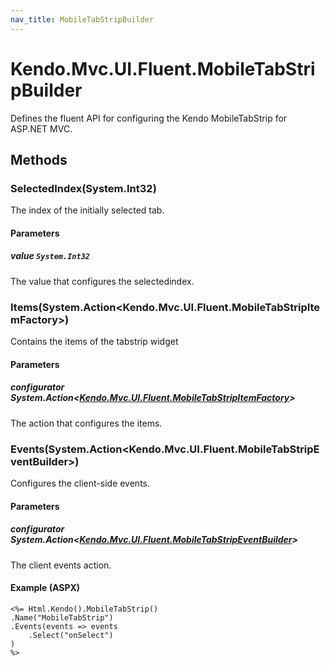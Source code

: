 ```yaml
---
nav_title: MobileTabStripBuilder
---
```


# Kendo.Mvc.UI.Fluent.MobileTabStripBuilder
Defines the fluent API for configuring the Kendo MobileTabStrip for ASP.NET MVC.




## Methods


### SelectedIndex(System.Int32)
The index of the initially selected tab.


#### Parameters

##### value `System.Int32`
The value that configures the selectedindex.





### Items(System.Action\<Kendo.Mvc.UI.Fluent.MobileTabStripItemFactory\>)
Contains the items of the tabstrip widget


#### Parameters

##### configurator System.Action<[Kendo.Mvc.UI.Fluent.MobileTabStripItemFactory](/api/wrappers/aspnet-mvc/Kendo.Mvc.UI.Fluent/MobileTabStripItemFactory)>
The action that configures the items.





### Events(System.Action\<Kendo.Mvc.UI.Fluent.MobileTabStripEventBuilder\>)
Configures the client-side events.


#### Parameters

##### configurator System.Action<[Kendo.Mvc.UI.Fluent.MobileTabStripEventBuilder](/api/wrappers/aspnet-mvc/Kendo.Mvc.UI.Fluent/MobileTabStripEventBuilder)>
The client events action.




#### Example (ASPX)
    <%= Html.Kendo().MobileTabStrip()
    .Name("MobileTabStrip")
    .Events(events => events
        .Select("onSelect")
    )
    %>



